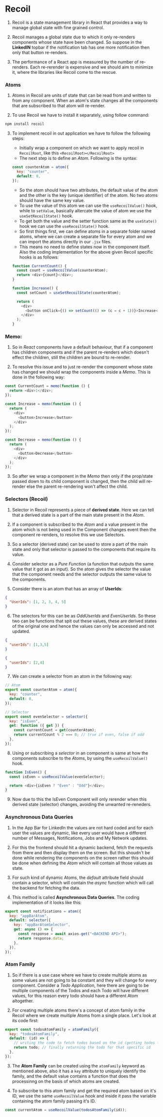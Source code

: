 # Recoil

1. Recoil is a state management library in React that provides a way to manage global state with fine grained control.

2. Recoil manages a global state due to which it only re-renders components whose state have been changed. So suppose in the **LinkedIN** topbar if the notification tab has one more notification then only that button re-renders.

3. The performance of a React app is measured by the number of re-renders. Each re-rerender is expensive and we should aim to minimize it, where the libraries like Recoil come to the rescue.

### Atoms

1. Atoms in Recoil are units of state that can be read from and written to from any component. When an atom's state changes all the components that are subscribed to that atom will re-render.

2. To use Recoil we have to install it separately, using follow command:

```bash
npm install recoil
```

3. To implement recoil in out application we have to follow the following steps:

   - Initially wrap a component on which we want to apply recoil in `RecoilRoot`, like this `<RecoilRoot></RecoilRoot>`
   - The next step is to define an _Atom_. Following is the syntax:

   ```javascript
   const counterAtom = atom({
     key: "counter",
     default: 0,
   });
   ```

   - So the atom should have two attributes, the default value of the atom and the other is the key (unique identifier) of the atom. No two atoms should have the same key value.
   - To use the value of this atom we can use the `useRecoilValue()` hook, while to `setValue`, basically altercate the value of atom we use the `useSetRecoilState()` hook.
   - To get both the value and the setter function same as the `useState()` hook we can use the `useRecoilState()` hook.
   - So first things first, we can define atoms in a separate folder named atoms, where we can create a separate file for every atom and we can import the atoms directly in our `.jsx` files.
   - This means no need to define states now in the component itself. Also the coding implementation for the above given Recoil specific hooks is as follows:

   ```javascript
   function CurrentCount() {
     const count = useRecoilValue(counterAtom);
     return <div>{count}</div>;
   }

   function Increase() {
     const setCount = useSetRecoilState(counterAtom);

     return (
       <div>
         <button onClick={() => setCount(() => (c = c + 1))}>Increase</button>
       </div>
     );
   }
   ```

### Memo:

1. So in _React_ components have a default behaviour, that if a component has children components and if the parent re-renders which doesn't effect the children, still the children are bound to re-render.

2. To resolve this issue and to just re-render the component whose state has changed we should wrap the components inside a _Memo_. This is done in the following way:

```javascript
const CurrentCount = memo(function () {
  return <div>1</div>;
});

const Increase = memo(function () {
  return (
    <div>
      <button>Increase</button>
    </div>
  );
});

const Decrease = memo(function () {
  return (
    <div>
      <button>Decrease</button>
    </div>
  );
});
```

3. So after we wrap a component in the _Memo_ then only if the prop/state passed down to its child component is changed, then the child will re-render else the parent re-rendering won't affect the child.

### Selectors (Recoil)

1. Selector in Recoil represents a piece of **derived state**. Here we can tell that a derived state is a part of the main state present in the _Atom_.

2. If a component is subscribed to the _Atom_ and a value present in the atom which is not being used in the Component changes event then the component re-renders, to resolve this we use Selectors.

3. So a selector (derived state) can be used to store a part of the main state and only that selector is passed to the components that require its value.

4. Consider selector as a _Pure Function_ (a function that outputs the same value that it got as an input). So the atom gives the selector the value that the component needs and the selector outputs the same value to the components.

5. Consider there is an atom that has an array of **UserIds**:

```json
{
  "UserIds": [1, 2, 3, 4, 5]
}
```

6. The selectors for this can be as _OddUserIds_ and _EvenUserIds_. So these two can be functions that spit out these values, these are derived states of the original one and hence the values can only be accessed and not updated.

```json
{
  "userIds": [1,3,5]
}

{
  "userIds": [2,4]
}
```

7. We can create a selector from an atom in the following way:

```javascript
// Atom
export const counterAtom = atom({
  key: "counter",
  default: 0,
});

// Selector
export const evenSelector = selector({
  key: "isEven",
  get: function ({ get }) {
    const currentCount = get(counterAtom);
    return currentCount % 2 === 0; // true if even, false if odd
  },
});
```

8. Using or subscribing a _selector_ in an component is same at how the components subscribe to the _Atoms_, by using the `useRecoilValue()` hook.

```javascript
function IsEven() {
  const isEven = useRecoilValue(evenSelector);

  return <div>{isEven ? "Even" : "Odd"}</div>;
}
```

9. Now due to this the IsEven Component will only rerender when this derived state (selector) changes, avoiding the unwanted re-reneders.

### Asynchronous Data Queries

1. In the App Bar for LinkedIn the values are not hard coded and for each user the values are dynamic, like every user would have a different number of Messages, Notifications, Jobs and My Network updates.

2. For this the frontend should hit a dynamic backend, fetch the requests from there and then display them on the screen. But this shoudn't be done while rendering the components on the screen rather this should be done when defining the _Atom_ which will contain all those values as state.

3. For such kind of dynamic Atoms, the _default_ attribute field should contain a selector, which will contain the _async_ function which will call the backend for fetching the data.

4. This method is called **Asynchronous Data Queries**. The coding implementation of it looks like this:

```javascript
export const notifications = atom({
  key: "appBarAtom",
  default: selector({
    key: "appBarAtomSelector",
    get: async () => {
      const response = await axios.get("<BACKEND API>");
      return response.data;
    },
  }),
});
```

### Atom Family

1. So if there is a use case where we have to create multiple atoms as some values are not going to ba constant and they will change for every component. Consider a _Todo Application_, here there are going to be multiple components of the Todos and each Todo will have different values, for this reason every todo should have a different Atom altogether.

2. For creating multiple atoms there's a concept of atom family in the Recoil where we create muitiple Atoms from a single place. Let's look at its code first:

```javascript
export const todosAtomFamily = atomFamily({
  key: "todosAtomFamily",
  default: (id) => {
    // writing the code to fetch todos based on the id (getting todos from a file, hitting a backend API)
    return todo; // finally returning the todo for that specific id
  },
});
```

3. The **Atom Family** can be created using the `atomFamily` keyword as mentioned above, also it has a `key` attribute to uniquely identify the family, and the default value contains a function that does the processinng on the basis of which atoms are created.

4. To subscribe to this atom family and get the required atom based on it's ID, we use the same `useRecoilValue` hook and inside it pass the variable containing the atom family passing it's ID.

```typescript
const currentAtom = useRecoilValue(todosAtomFamily(id));
```

